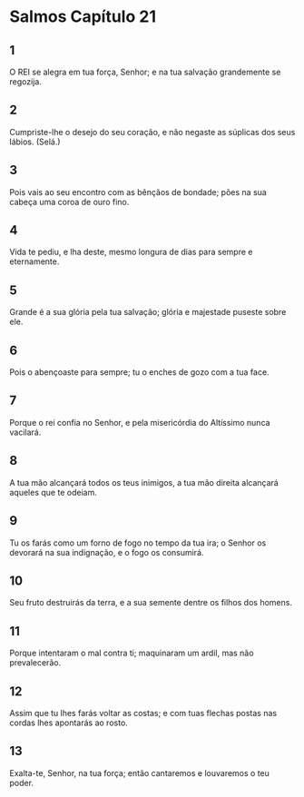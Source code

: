 # Salmos Capítulo 21

## 1
O REI se alegra em tua força, Senhor; e na tua salvação grandemente se regozija.

## 2
Cumpriste-lhe o desejo do seu coração, e não negaste as súplicas dos seus lábios. (Selá.)

## 3
Pois vais ao seu encontro com as bênçãos de bondade; pões na sua cabeça uma coroa de ouro fino.

## 4
Vida te pediu, e lha deste, mesmo longura de dias para sempre e eternamente.

## 5
Grande é a sua glória pela tua salvação; glória e majestade puseste sobre ele.

## 6
Pois o abençoaste para sempre; tu o enches de gozo com a tua face.

## 7
Porque o rei confia no Senhor, e pela misericórdia do Altíssimo nunca vacilará.

## 8
A tua mão alcançará todos os teus inimigos, a tua mão direita alcançará aqueles que te odeiam.

## 9
Tu os farás como um forno de fogo no tempo da tua ira; o Senhor os devorará na sua indignação, e o fogo os consumirá.

## 10
Seu fruto destruirás da terra, e a sua semente dentre os filhos dos homens.

## 11
Porque intentaram o mal contra ti; maquinaram um ardil, mas não prevalecerão.

## 12
Assim que tu lhes farás voltar as costas; e com tuas flechas postas nas cordas lhes apontarás ao rosto.

## 13
Exalta-te, Senhor, na tua força; então cantaremos e louvaremos o teu poder.

